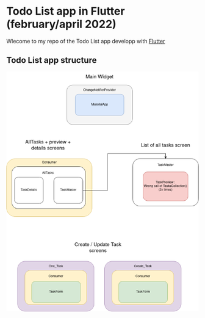 # Todo List app in Flutter (february/april 2022)

Wlecome to my repo of the Todo List app developp with [Flutter](https://flutter.dev/)


## Todo List app structure
<p align="center">
<img src="https://github.com/sebastienklaus/flutter_ToDoList/blob/master/TodoList%20tree.drawio.png" alt="Todo List structure" width="600"/>
</p>